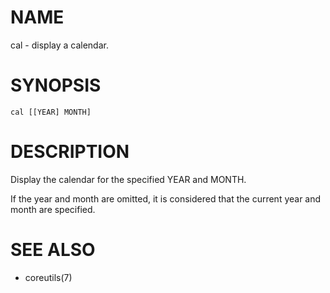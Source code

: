 # NAME
cal - display a calendar.

# SYNOPSIS

    cal [[YEAR] MONTH]

# DESCRIPTION
Display the calendar for the specified YEAR and MONTH.

If the year and month are omitted, it is considered that the current year and month are specified.

# SEE ALSO
- coreutils(7)
